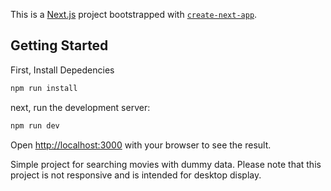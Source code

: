 This is a [Next.js](https://nextjs.org) project bootstrapped with [`create-next-app`](https://github.com/vercel/next.js/tree/canary/packages/create-next-app).

## Getting Started

First, Install Depedencies
```bash
npm run install
```

next, run the development server:

```bash
npm run dev
```

Open [http://localhost:3000](http://localhost:3000) with your browser to see the result.

Simple project for searching movies with dummy data. Please note that this project is not responsive and is intended for desktop display.
